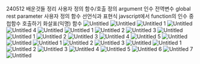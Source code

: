 240512 배운것들 정리
사용자 정의 함수/호출 정의
argument 인수
전역변수 global
rest parameter 
사용자 정의 함수 선언식과 표현식 
javscript에서  function의 인수 
중첩함수 호출하기
화살표(익명) 함수
![Untitled](https://github.com/taeyoon0620/TIL/assets/165011661/9f2e4408-c28a-4324-a51d-ae0beac840bb)
![Untitled](https://github.com/taeyoon0620/TIL/assets/165011661/7ba1b67c-7031-4358-b65a-7da20d3a98a1)
![Untitled 1](https://github.com/taeyoon0620/TIL/assets/165011661/166c7f80-79b8-4fc3-923c-9f87f12351dd)
![Untitled](https://github.com/taeyoon0620/TIL/assets/165011661/a99bb3d1-e067-463b-b2f3-42ac40a4bb2b)
![Untitled 4](https://github.com/taeyoon0620/TIL/assets/165011661/367b1b7d-558b-4f41-ae32-634ff8b9754e)
![Untitled](https://github.com/taeyoon0620/TIL/assets/165011661/9432a1ab-a2f4-4d00-a2c5-d819e87164bd)
![Untitled 1](https://github.com/taeyoon0620/TIL/assets/165011661/cbbc743f-130f-47e3-8e41-7b27df38963f)
![Untitled 2](https://github.com/taeyoon0620/TIL/assets/165011661/ffea973b-4c0a-4db4-9718-8dbfb0dd8217)
![Untitled 3](https://github.com/taeyoon0620/TIL/assets/165011661/b1aa8a43-68ab-4eb3-a824-87188b6036dc)
![Untitled](https://github.com/taeyoon0620/TIL/assets/165011661/a626f568-7d14-414a-b367-5900f3b48972)
![Untitled 1](https://github.com/taeyoon0620/TIL/assets/165011661/6c2ec6e3-6bd6-4a2c-b72f-9a340ea28fbc)
![Untitled 2](https://github.com/taeyoon0620/TIL/assets/165011661/9068f62f-6523-48e4-b293-31ddf093fdab)
![Untitled 3](https://github.com/taeyoon0620/TIL/assets/165011661/f2824b43-c9ef-45b7-945f-3c5462e603ed)
![Untitled 4](https://github.com/taeyoon0620/TIL/assets/165011661/dc9dfc45-1d93-497b-b703-e41007cbe18a)
![Untitled 5](https://github.com/taeyoon0620/TIL/assets/165011661/9d3b3f0d-9235-4bc8-bfab-c6e2aaabbf2b)
![Untitled](https://github.com/taeyoon0620/TIL/assets/165011661/04c1e85d-0024-49ad-9647-12d67ea5e3e8)
![Untitled](https://github.com/taeyoon0620/TIL/assets/165011661/7aeb9981-4b92-417e-94df-f6af79386407)
![Untitled 1](https://github.com/taeyoon0620/TIL/assets/165011661/2001b78d-5230-4f94-833a-424561d67dbe)
![Untitled 2](https://github.com/taeyoon0620/TIL/assets/165011661/f1e7db3a-270b-41cb-a00d-97a0bfbc66b9)
![Untitled 3](https://github.com/taeyoon0620/TIL/assets/165011661/3d4e72cb-8cba-4779-b4b8-ebeb3976e38e)
![Untitled](https://github.com/taeyoon0620/TIL/assets/165011661/872894c3-87d7-42e3-9a64-12c37b18511f)
![Untitled 1](https://github.com/taeyoon0620/TIL/assets/165011661/47518b5e-f022-4e25-90bb-e7145c3cde89)
![Untitled 2](https://github.com/taeyoon0620/TIL/assets/165011661/e48f9065-4d66-4c70-8aba-6d4b60d77bdd)
![Untitled 3](https://github.com/taeyoon0620/TIL/assets/165011661/51f5d3af-576c-4142-9083-f25ca4b00471)
![Untitled 4](https://github.com/taeyoon0620/TIL/assets/165011661/a3857b3c-2ed1-47cd-9680-4a612d3817e9)
![Untitled 5](https://github.com/taeyoon0620/TIL/assets/165011661/cf22ec19-8c31-44bf-806b-1ffb38a323a0)
![Untitled 6](https://github.com/taeyoon0620/TIL/assets/165011661/5f3dd77e-4c89-4974-8e26-144ca14f07d8)
![Untitled 7](https://github.com/taeyoon0620/TIL/assets/165011661/234dc292-ca8b-44d1-b142-158ff5cd56d4)
![Untitled](https://github.com/taeyoon0620/TIL/assets/165011661/fef2cce0-7f36-4246-8846-84de2563dd28)
